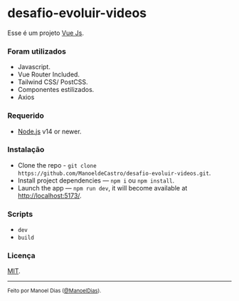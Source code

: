 # desafio-evoluir-videos

Esse é um projeto [Vue Js](https://vuejs.org/).

### Foram utilizados

- Javascript.
- Vue Router Included.
- Tailwind CSS/ PostCSS.
- Componentes estilizados.
- Axios

### Requerido

- [Node.js](https://nodejs.org/) v14 or newer.

### Instalação

- Clone the repo - `git clone https://github.com/ManoeldeCastro/desafio-evoluir-videos.git`.
- Install project dependencies — `npm i` ou `npm install`.
- Launch the app — `npm run dev`, it will become available at [http://localhost:5173/](http://localhost:5173/).

### Scripts

- `dev`
- `build`
### Licença

[MIT](LICENSE).

---

<sup>Feito por Manoel Dias ([@ManoelDias](https://github.com/ManoeldeCastro)).</sup>
